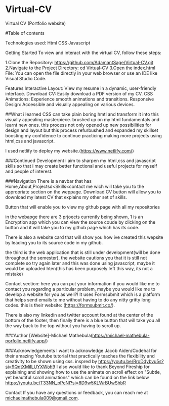 # Virtual-CV
Virtual CV (Portfolio website)

#Table of contents

Technologies used:
Html
CSS
Javascript

Getting Started
To view and interact with the virtual CV, follow these steps:

1.Clone the Repository:
https://github.com/AdamantSage/Virtual-CV.git
2.Navigate to the Project Directory:
cd Virtual-CV
3.Open the index.html File:
You can open the file directly in your web browser or use an IDE like Visual Studio Code.

Features
Interactive Layout: View my resume in a dynamic, user-friendly interface.
Download CV: Easily download a PDF version of my CV.
CSS Animations: Experience smooth animations and transitions.
Responsive Design: Accessible and visually appealing on various devices.

##What i learned
CSS can take plain boring hmtl and transform it into this visually appealing masterpiece. brushed up on my html fundamentals and learnt new ones. this process not only opened up new possibilities for design and layout but this process refurbushed and expanded my skillset boosting my confidence to continue practicing making more projects using html,css and javascript.

I used netlify to deploy my website.(https://www.netlify.com/)

###Continued Development
i aim to sharpen my html,css and javascript skills so that i may create better functional and useful projects for myself and people of interest.

###Navigation
There is a navbar that has Home,About,Projectsd<Skills<contact me wich will take you to the appropriate section on the weppage.
Download CV button will allow you to download my latest CV that explains my other set of skills.

Button that will enable you to view my github page with all my repositories

in the webapge there are 3 prjoects currently being shown, 1 is an Encryption app which you can view the source coude by clicking on the button and it will take you to my github page which has its code.

There is also a website card that will show you how ive created this wepsite by leading you to its source code in my github.

the third is the web application that is still under development(will be done throughout the semester), the website cautions you that it is still not complete so try again later and this was done using javascript, maybe it would be uploaded hten(this has been purposely left this way, its not a mistake)

Contact section: here you can put your information if you would like me to contact you regarding a particular problem, maybe you would like me to develop a website for you as well?! It uses Formsubmit which is a platform that helps send emails to me without having to do any nitty gritty long codes.
this is their website: (https://formsubmit.co/).

There is also my linkedin and twitter account found at the center of the bottom of the footer, then finally there is a blue button that will take you all the way back to the top without you having to scroll up.

###Author
[Website]-Michael Mathebula(https://michael-mathebula-porfolio.netlify.app/)

###Acknowledgements
I want to acknowledge Jacob Aiden/Codehal for their amazing Youtube tutorial that practically teaches the flexibility and creativity to be shown using css.
inspred by https://youtu.be/RroDdybvu5s?si=9QqtXMiILUYXWoh9
I also would like to thank Beyond Fireship for explaining and showing how to use the animate on scroll effect on "Subtle, yet beautiful scroll animations" which can be found on the link below
https://youtu.be/T33NN_pPeNI?si=8D9w5KLWrBUwShbR

Contact
If you have any questions or feedback, you can reach me at michaelmathebula009@gmail.com.
